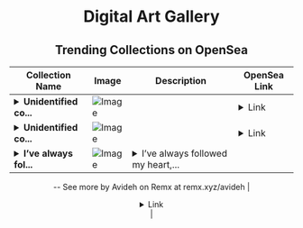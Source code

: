 <div align="center">

# Digital Art Gallery

## Trending Collections on OpenSea

| Collection Name                       | Image                                                                                     | Description                       | OpenSea Link                                                                                          |
|---------------------------------------|-------------------------------------------------------------------------------------------|-----------------------------------|--------------------------------------------------------------------------------------------------------|
| **<details><summary>Unidentified co...</summary>Unidentified contract 86d5da78-7e75-4563-8849-934941cdeeab</details>** | ![Image](https://i.seadn.io/s/raw/files/e9acf51ddce687ccf33c485e916aec1b.jpg?w=500&auto=format?w=200&auto=format) |  | <details><summary>Link</summary>[Unidentified contract 86d5da78-7e75-4563-8849-934941cdeeab](https://opensea.io/collection/unidentified-contract-86d5da78-7e75-4563-8849-9349)</details> |
| **<details><summary>Unidentified co...</summary>Unidentified contract a62161e8-61d4-44f6-9a3a-1d27042e4c7f</details>** | ![Image](https://i.seadn.io/s/raw/files/a837708742ad8afcb35eb60ba787976d.jpg?w=500&auto=format?w=200&auto=format) |  | <details><summary>Link</summary>[Unidentified contract a62161e8-61d4-44f6-9a3a-1d27042e4c7f](https://opensea.io/collection/unidentified-contract-a62161e8-61d4-44f6-9a3a-1d27)</details> |
| **<details><summary>I’ve always fol...</summary>I’ve always followed my heart</details>** | ![Image](https://i.seadn.io/s/raw/files/2e8bd0f9ff37ad7a4f0dc4857962a1b2.jpg?w=500&auto=format?w=200&auto=format) | <details><summary>I’ve always followed my heart,...</summary>I’ve always followed my heart,even when the paths were dark and winding.My heart was like a compass, guiding me through storms,sometimes toward dreams, sometimes toward pain,but always toward a truth that lived within me.Every step, every choice, every tear and smile,was a map my heart drew for me.And now, in this moment, I listen to it still,because I know, wherever it leads,that’s where my true home lies.
--
See more by Avideh on Remx at remx.xyz/avideh</details> | <details><summary>Link</summary>[I’ve always followed my heart](https://opensea.io/collection/ive-always-followed-my-heart)</details> |

</div>